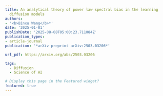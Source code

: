 ```yaml
---
title: An analytical theory of power law spectral bias in the learning dynamics of
  diffusion models
authors:
- '<b>Binxu Wang</b>*'
date: '2025-01-01'
publishDate: '2025-08-08T05:00:23.711084Z'
publication_types:
- article-journal
publication: '*arXiv preprint arXiv:2503.03206*'

url_pdf: https://arxiv.org/abs/2503.03206

tags:
  - Diffusion
  - Science of AI

# Display this page in the Featured widget?
featured: true
---
```


